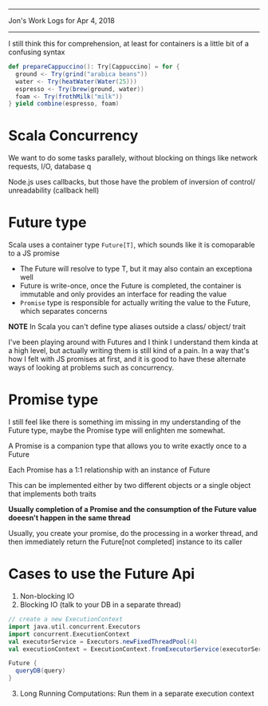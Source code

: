 *****************************************************************

Jon's Work Logs for Apr 4, 2018

*****************************************************************

I still think this for comprehension, at least for containers is a little bit of a confusing syntax
```scala
def prepareCappuccino(): Try[Cappuccino] = for {
  ground <- Try(grind("arabica beans"))
  water <- Try(heatWater(Water(25)))
  espresso <- Try(brew(ground, water))
  foam <- Try(frothMilk("milk"))
} yield combine(espresso, foam)
```

# Scala Concurrency

We want to do some tasks parallely, without blocking on things like network requests, I/O, database q

Node.js uses callbacks, but those have the problem of inversion of control/ unreadability (callback hell)

# Future type

Scala uses a container type `Future[T]`, which sounds like it is comoparable to a JS promise

* The Future will resolve to type T, but it may also contain an exceptiona well
* Future is write-once, once the Future is completed, the container is immutable and only provides an interface for reading the value
* `Promise` type is responsible for actually writing the value to the Future, which separates concerns

**NOTE** In Scala you can't define type aliases outside a class/ object/ trait

I've been playing around with Futures and I think I understand them kinda at a high level, but actually writing them is still kind of a pain.  In a way that's how I felt with JS promises at first, and it is good to have these alternate ways of looking at problems such as concurrency.

# Promise type

I still feel like there is something im missing in my understanding of the Future type, maybe the Promise type will enlighten me somewhat.

A Promise is a companion type that allows you to write exactly once to a Future

Each Promise has a 1:1 relationship with an instance of Future

This can be implemented either by two different objects or a single object that implements both traits

**Usually completion of a Promise and the consumption of the Future value doeesn't happen in the same thread**

Usually, you create your promise, do the processing in a worker thread, and then immediately return the Future[not completed] instance to its caller

# Cases to use the Future Api

1. Non-blocking IO
2. Blocking IO (talk to your DB in a separate thread)
```scala
// create a new ExecutionContext
import java.util.concurrent.Executors
import concurrent.ExecutionContext
val executorService = Executors.newFixedThreadPool(4)
val executionContext = ExecutionContext.fromExecutorService(executorService)

Future {
  queryDB(query)
}
```
3. Long Running Computations: Run them in a separate execution context
```scala
```